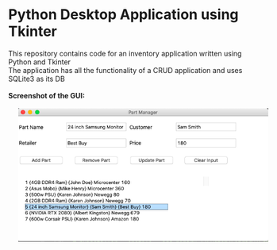 # Python Desktop Application using Tkinter

This repository contains code for an inventory application written using Python and Tkinter
<br />
The application has all the functionality of a CRUD application and uses SQLite3 as its DB
<br />
<br />
<b>Screenshot of the GUI:</b>
<br />
<br />
<img src="https://github.com/tebbythomas/Python_Desktop_App/blob/master/App_Screenshot.png" hspace="20">
<br />
<br />